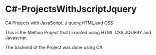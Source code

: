 C#-ProjectsWithJscriptJquery
===========================

C# Projects with JavaScript, J query,HTML,and CSS

This is the Meltion Project that I created using HTML CSS JQUERY and Javascript.

The backend of the Project was done using C#.
